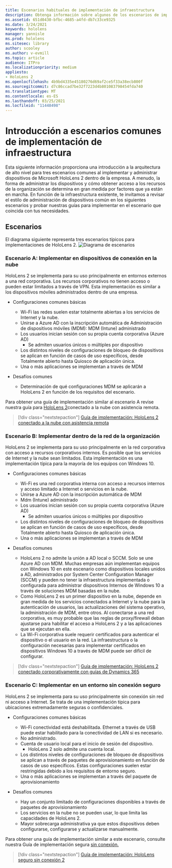 ```yaml
---
title: Escenarios habituales de implementación de infraestructura
description: Obtenga información sobre algunos de los escenarios de implementación más comunes basados en distintas implementaciones de infraestructura para realidad mixta.
ms.assetid: 651d0430-bfbc-4685-a4fd-db7c33ce9325
ms.date: 3/24/2021
keywords: hololens
manager: yannisle
ms.prod: hololens
ms.sitesec: library
author: scooley
ms.author: v-evmill
ms.topic: article
audience: ITPro
ms.localizationpriority: medium
appliesto:
- HoloLens 2
ms.openlocfilehash: 4b9bd4335e45180276d69af2ce5f33a38ecb800f
ms.sourcegitcommit: d7c86ccad7be32f7223d4b801083798454fda740
ms.translationtype: MT
ms.contentlocale: es-ES
ms.lasthandoff: 03/25/2021
ms.locfileid: "11448498"
---
```

# <a name="common-infrastructure-deployment-scenarios-overview"></a>Introducción a escenarios comunes de implementación de infraestructura

Esta siguiente información proporciona una introducción a la arquitectura de alto nivel para tres escenarios comunes al implementar y administrar dispositivos de Microsoft HoloLens 2 dentro de la empresa. A menudo, la forma de administrar los dispositivos y cómo obtener acceso a los recursos de la organización se determina en gran medida por factores que ya están en marcha. En función de la infraestructura existente, te invitamos a revisar el estilo de administración de dispositivos común en los siguientes escenarios y probar nuestras guías para implementar en el escenario que coincida con tus necesidades.

## <a name="scenarios"></a>Escenarios

El diagrama siguiente representa tres escenarios típicos para implementaciones de HoloLens 2.
![Diagrama de escenarios](images/scenarios.jpg)

### <a name="scenario-a-deploy-to-cloud-connect-devices"></a>Escenario A: Implementar en dispositivos de conexión en la nube

HoloLens 2 se implementa para su uso principalmente en entornos externos a una red corporativa. Los recursos corporativos no tienen acceso o pueden estar limitados a través de VPN. Esta implementación es similar a los dispositivos móviles administrados dentro de una empresa.
 * Configuraciones comunes básicas
   * Wi-Fi las redes suelen estar totalmente abiertas a los servicios de Internet y la nube.
   * Unirse a Azure AD con la inscripción automática de Administración de dispositivos móviles (MDM): MDM (Intune) administrado
   * Los usuarios inician sesión con su propia cuenta corporativa (Azure AD)
     * Se admiten usuarios únicos o múltiples por dispositivo
   * Los distintos niveles de configuraciones de bloqueo de dispositivos se aplican en función de casos de uso específicos, desde Totalmente abierto hasta Quiosco de aplicación única.
   * Una o más aplicaciones se implementan a través de MDM

* Desafíos comunes
   * Determinación de qué configuraciones MDM se aplicarán a HoloLens 2 en función de los requisitos del escenario.

Para obtener una guía de implementación similar al escenario A revise nuestra guía para [HoloLens 2](hololens2-cloud-connected-overview.md)conectado a la nube con asistencia remota.

> [!div class="nextstepaction"]
> [Guía de implementación: HoloLens 2 conectado a la nube con asistencia remota](hololens2-cloud-connected-overview.md)

### <a name="scenario-b-deploy-inside-your-organizations-network"></a>Escenario B: Implementar dentro de la red de la organización

HoloLens 2 se implementa para su uso principalmente en la red corporativa con acceso a recursos corporativos internos. Es posible que los servicios de Internet y la nube sean limitados. Esta implementación es una implementación típica para la mayoría de los equipos con Windows 10.

 * Configuraciones comunes básicas
   * Wi-Fi es una red corporativa interna con acceso a recursos internos y acceso limitado a Internet o servicios en la nube.
   * Unirse a Azure AD con la inscripción automática de MDM
   * Mdm (Intune) administrado
   * Los usuarios inician sesión con su propia cuenta corporativa (Azure AD)
     * Se admiten usuarios únicos o múltiples por dispositivo
   * Los distintos niveles de configuraciones de bloqueo de dispositivos se aplican en función de casos de uso específicos, desde Totalmente abierto hasta Quiosco de aplicación única.
   * Una o más aplicaciones se implementan a través de MDM

 * Desafíos comunes
   * HoloLens 2 no admite la unión a AD local o SCCM. Solo se une Azure AD con MDM. Muchas empresas aún implementan equipos con Windows 10 en este escenario como dispositivos locales unidos a AD, administrados por System Center Configuration Manager (SCCM) y pueden no tener la infraestructura implementada o configurada para administrar dispositivos Internos de Windows 10 a través de soluciones MDM basadas en la nube.
   * Como HoloLens 2 es un primer dispositivo en la nube, depende en gran medida de los servicios conectados a Internet y la nube para la autenticación de usuarios, las actualizaciones del sistema operativo, la administración de MDM, entre otros. Al conectarse a una red corporativa, es muy probable que las reglas de proxy/firewall deban ajustarse para habilitar el acceso a HoloLens 2 y a las aplicaciones que se ejecutan en ella.
   * La Wi-Fi corporativa suele requerir certificados para autenticar el dispositivo o el usuario en la red. La infraestructura o la configuración necesarias para implementar certificados en dispositivos Windows 10 a través de MDM puede ser difícil de configurar.

> [!div class="nextstepaction"]
> [Guía de implementación: HoloLens 2 conectado corporativamente con guías de Dynamics 365](hololens2-corp-connected-overview.md)

### <a name="scenario-c-deploy-in-secure-offline-environment"></a>Escenario C: Implementar en un entorno sin conexión seguro

HoloLens 2 se implementa para su uso principalmente sin conexión sin red ni acceso a Internet. Se trata de una implementación típica para ubicaciones extremadamente seguras o confidenciales.
 * Configuraciones comunes básicas
   * Wi-Fi conectividad está deshabilitada. Ethernet a través de USB puede estar habilitado para la conectividad de LAN si es necesario.
   * No administrado.
   * Cuenta de usuario local para el inicio de sesión del dispositivo.
     * HoloLens 2 solo admite una cuenta local.
   * Los distintos niveles de configuraciones de bloqueo de dispositivos se aplican a través de paquetes de aprovisionamiento en función de casos de uso específicos. Estas configuraciones suelen estar restringidas debido a los requisitos de entorno seguro.
   * Una o más aplicaciones se implementan a través del paquete de aprovisionamiento

 * Desafíos comunes
   * Hay un conjunto limitado de configuraciones disponibles a través de paquetes de aprovisionamiento
   * Los servicios en la nube no se pueden usar, lo que limita las capacidades de HoloLens 2.
   * Mayor sobrecarga administrativa ya que estos dispositivos deben configurarse, configurarse y actualizarse manualmente.

Para obtener una guía de implementación similar a este escenario, consulte nuestra Guía de implementación segura [sin conexión.](hololens-common-scenarios-offline-secure.md)

> [!div class="nextstepaction"]
> [Guía de implementación: HoloLens seguro sin conexión 2](hololens-common-scenarios-offline-secure.md)
